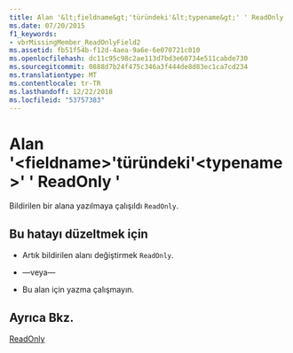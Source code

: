```yaml
---
title: Alan '&lt;fieldname&gt;'türündeki'&lt;typename&gt;' ' ReadOnly '
ms.date: 07/20/2015
f1_keywords:
- vbrMissingMember_ReadOnlyField2
ms.assetid: fb51f54b-f12d-4aea-9a6e-6e070721c010
ms.openlocfilehash: dc11c95c98c2ae113d7bd3e60734e511cabde730
ms.sourcegitcommit: 0888d7b24f475c346a3f444de8d83ec1ca7cd234
ms.translationtype: MT
ms.contentlocale: tr-TR
ms.lasthandoff: 12/22/2018
ms.locfileid: "53757383"
---
```

# <a name="field-ltfieldnamegt-of-type-lttypenamegt-is-readonly"></a>Alan '&lt;fieldname&gt;'türündeki'&lt;typename&gt;' ' ReadOnly '
Bildirilen bir alana yazılmaya çalışıldı `ReadOnly`.  
  
## <a name="to-correct-this-error"></a>Bu hatayı düzeltmek için  
  
-   Artık bildirilen alanı değiştirmek `ReadOnly`.  
  
-   —veya—  
  
-   Bu alan için yazma çalışmayın.  
  
## <a name="see-also"></a>Ayrıca Bkz.  
 [ReadOnly](../../visual-basic/language-reference/modifiers/readonly.md)
